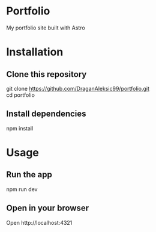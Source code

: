 # Portfolio

My portfolio site built with Astro

# Installation

## Clone this repository
git clone https://github.com/DraganAleksic99/portfolio.git  
cd portfolio

## Install dependencies
npm install

# Usage

## Run the app
npm run dev

## Open in your browser
Open http://localhost:4321
